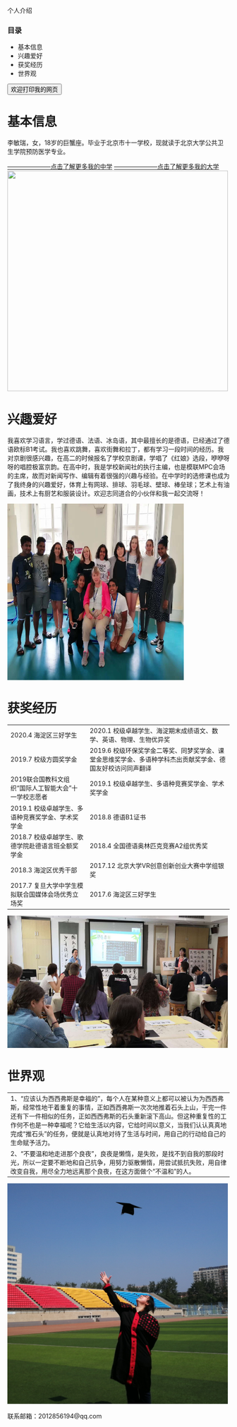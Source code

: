 <!DOCTYPE html>
<html lang="zh-cn">
    <head>
        <meta charset="utf-8">
        <title>李敏瑞的个人介绍</title>
        <link href="./tsts.css" rel="stylesheet" type="text/css"/>
        <script src="./lmr.js" type="text/javascript"></script>
    </head>
    <body>
     <div id="header">
        <p>个人介绍</p>
     </div>
     <div id="center">
      <div id="nav">
        <h3>  目录</h3>
         <ul>
           <li>基本信息</li>
           <li>兴趣爱好</li>
           <li>获奖经历</li>
           <li>世界观</li>
         </ul>
         <button onclick="window.print()">欢迎打印我的网页</button>
      </div>
      <div id="content">
         <h1>基本信息</h1>         
         <p>李敏瑞，女，18岁的巨蟹座。毕业于北京市十一学校，现就读于北京大学公共卫生学院预防医学专业。</p>
         <a href="http://www.bnds.cn/">———————点击了解更多我的中学</a>
         <a href="http://sph.pku.edu.cn/">———————点击了解更多我的大学</a>
         <img src="./myfoto7.jpg"width="500" height="500">
         <div class="bi-end"></div>
         <h1>兴趣爱好</h1>
         <p>我喜欢学习语言，学过德语、法语、冰岛语，其中最擅长的是德语，已经通过了德语欧标B1考试。我也喜欢跳舞，喜欢街舞和拉丁，都有学习一段时间的经历。我对京剧很感兴趣，在高二的时候报名了学校京剧课，学唱了《红娘》选段，咿咿呀呀的唱腔极富京韵。在高中时，我是学校新闻社的执行主编，也是模联MPC会场的主席，故而对新闻写作、编辑有着很强的兴趣与经验。在中学时的选修课也成为了我终身的兴趣爱好，体育上有网球、排球、羽毛球、壁球、棒垒球；艺术上有油画，技术上有厨艺和服装设计。欢迎志同道合的小伙伴和我一起交流呀！</p>
         <img src="./myfoto6.jpg" width="400" height="400">
         <div class="in-end"></div>
         <h1>获奖经历</h1>
         <table>
           <tr>
             <td>2020.4 海淀区三好学生</td>
             <td>2020.1 校级卓越学生、海淀期末成绩语文、数学、英语、物理、生物优异奖</td>
           </tr>
           <tr>
             <td>2019.7 校级方圆奖学金</td>
             <td>2019.6 校级环保奖学金二等奖、同梦奖学金、课堂金思维奖学金、多语种学科杰出贡献奖学金、德国友好校访问同声翻译</td>
           </tr>
           <tr>
             <td>2019联合国教科文组织“国际人工智能大会”十一学校志愿者</td>
             <td>2019.1 校级卓越学生、多语种竞赛奖学金、学术奖学金</td>
           </tr>
           <tr>
             <td>2019.1 校级卓越学生、多语种竞赛奖学金、学术奖学金</td>
             <td>2018.8 德语B1证书</td>
           </tr>
           <tr>
             <td>2018.7 校级卓越学生、歌德学院赴德语言班全额奖学金</td>
             <td>2018.4 全国德语奥林匹克竞赛A2组优秀奖</td>
           </tr>
           <tr>
             <td>2018.3 海淀区优秀干部</td>
             <td>2017.12 北京大学VR创意创新创业大赛中学组银奖</td>
           </tr>
           <tr>
             <td>2017.7 复旦大学中学生模拟联合国媒体会场优秀立场奖</td>
             <td>2017.6 海淀区三好学生</td>
           </tr>
         </table>
          <img src="./myfoto5.jpg" width="500" height="300">
          <div class="pr-end"></div>
          <h1>世界观</h1>
          <table>
            <tr>
              <td>1、“应该认为西西弗斯是幸福的”，每个人在某种意义上都可以被认为为西西弗斯，经常性地干着重复的事情，正如西西弗斯一次次地推着石头上山，干完一件还有下一件相似的任务，正如西西弗斯的石头重新滚下高山。但这种重复性的工作何不也是一种幸福呢？它给生活以内容，它给时间以意义，当我们认认真真地完成“推石头”的任务，便就是认真地对待了生活与时间，用自己的行动给自己的生命赋予活力。</td>
            </tr>
            <tr>
              <td>2、“不要温和地走进那个良夜”，良夜是懒惰，是失败，是找不到自我的那段时光，所以一定要不断地和自己抗争，用努力驱散懒惰，用尝试抵抗失败，用自律改变自我，用尽全力地远离那个良夜，在这方面做个“不温和”的人。</td>
            </tr>
          </table>
          <img src="./myfoto3.jpg" width="500" height="500">
          <div class="wo-end"></div>
      </div>
      <div id="footer">
        <p>联系邮箱：2012856194@qq.com</p>
      </div>
    </body>
    </html>
